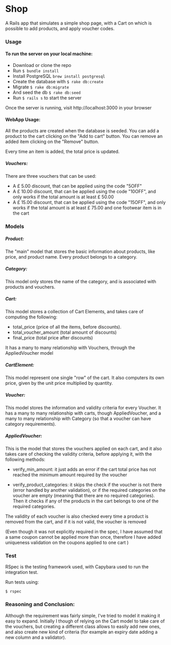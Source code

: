 # Shop

A Rails app that simulates a simple shop page, with a Cart on which is possible to add products, and apply voucher codes.

### Usage

#### To run the server on your local machine:

 - Download or clone the repo
 - Run ```$ bundle install```
 - Install PostgreSQL ```brew install postgresql```
 - Create the database with ```$ rake db:create```
 - Migrate ```$ rake db:migrate```
 - And seed the db ```$ rake db:seed```
 - Run ```$ rails s``` to start the server

 Once the server is running, visit http://localhost:3000 in your browser

#### WebApp Usage:

All the products are created when the database is seeded.
You can add a product to the cart clicking on the "Add to cart" button.
You can remove an added item clicking on the "Remove" button.

Every time an item is added, the total price is updated.

##### Vouchers:

There are three vouchers that can be used:

- A £ 5.00 discount, that can be applied using the code "5OFF"
- A £ 10.00 discount, that can be applied using the code "10OFF", and only works if the total amount is at least £ 50.00
- A £ 15.00 discount, that can be applied using the code "15OFF",
and only works if the total amount is at least £ 75.00 and one footwear item is in the cart


### Models

##### Product:

The "main" model that stores the basic information about products, like price, and product name.
Every product belongs to a category.

##### Category:

This model only stores the name of the category, and is associated with products and vouchers.

##### Cart:

This model stores a collection of Cart Elements, and takes care of computing the following:
- total_price (price of all the items, before discounts).
- total_voucher_amount (total amount of discounts)
- final_price (total price after discounts)

It has a many to many relationship with Vouchers, through the AppliedVoucher model

##### CartElement:

This model represent one single "row" of the cart.
It also computers its own price, given by the unit price multiplied by quantity.

##### Voucher:

This model stores the information and validity criteria for every Voucher.
It has a many to many relationship with carts, though AppliedVoucher, and a many to many relationship with Category (so that a voucher can have category requirements).

##### AppliedVoucher:

This is the model that stores the vouchers applied on each cart, and it also takes care of checking the validity criteria, before applying it, with the following methods:

- verify_min_amount: it just adds an error if the cart total price has not reached the minimum amount required by the voucher

- verify_product_categories: it skips the check if the voucher is not there (error handled by another validation), or if the required categories on the voucher are empty (meaning that there are no required categories). Then it checks if any of the products in the cart belongs to one of the required categories.

The validity of each voucher is also checked every time a product is removed from the cart, and if it is not valid, the voucher is removed

(Even though it was not explicitly required in the spec, I have assumed that a same coupon cannot be applied more than once, therefore I have added uniqueness validation on the coupons applied to one cart )

### Test

RSpec is the testing framework used, with Capybara used to run the integration test.

Run tests using:
```
$ rspec
```


### Reasoning and Conclusion:

Although the requirement was fairly simple, I've tried to model it making it easy to expand.
Initially I though of relying on the Cart model to take care of the vouchers, but creating a different class allows to easily add new ones, and also create new kind of criteria (for example an expiry date adding a new column and a validator).
